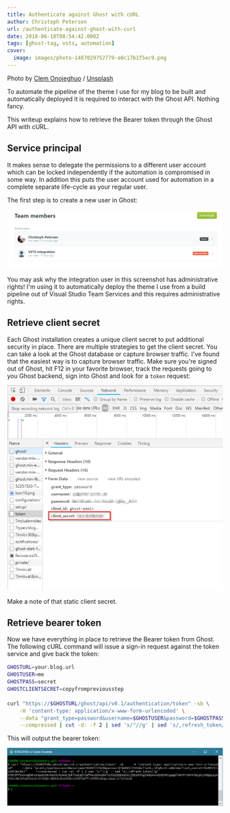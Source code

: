 ```yaml
---
title: Authenticate against Ghost with cURL
author: Christoph Petersen
url: /authenticate-against-ghost-with-curl
date: 2018-06-18T08:54:42.000Z
tags: [ghost-tag, vsts, automation]
cover: 
  image: images/photo-1487029752779-a0c17b1f5ec9.png
---
```


Photo by [Clem Onojeghuo](https://unsplash.com/@clemono2?utm_source=ghost&amp;utm_medium=referral&amp;utm_campaign=api-credit) / [Unsplash](https://unsplash.com/?utm_source=ghost&amp;utm_medium=referral&amp;utm_campaign=api-credit)

To automate the pipeline of the theme I use for my blog to be built and automatically deployed it is required to interact with the Ghost API. Nothing fancy.

This writeup explains how to retrieve the Bearer token through the Ghost API with cURL.

## Service principal

It makes sense to delegate the permissions to a different user account which can be locked independently if the automation is compromised in some way. In addition this puts the user account used for automation in a complete separate life-cycle as your regular user.

The first step is to create a new user in Ghost:

![ghost-user](images/ghost-user.png)

You may ask why the integration user in this screenshot has administrative rights! I'm using it to automatically deploy the theme I use from a build pipeline out of Visual Studio Team Services and this requires administrative rights.

## Retrieve client secret

Each Ghost installation creates a unique client secret to put additional security in place. There are multiple strategies to get the client secret. You can take a look at the Ghost database or capture browser traffic. I've found that the easiest way is to capture browser traffic. Make sure you're signed out of Ghost, hit F12 in your favorite browser, track the requests going to you Ghost backend, sign into Ghost and look for a `token` request:

![ghost-clientsecret](images/ghost-clientsecret.png)

Make a note of that static client secret.

## Retrieve bearer token

Now we have everything in place to retrieve the Bearer token from Ghost. The following cURL command will issue a sign-in request against the token service and give back the token:

```bash
GHOSTURL=your.blog.url
GHOSTUSER=me
GHOSTPASS=secret
GHOSTCLIENTSECRET=copyfrompreviousstep

curl "https://$GHOSTURL/ghost/api/v0.1/authentication/token" -sb \
    -H 'content-type: application/x-www-form-urlencoded' \
    --data "grant_type=password&username=$GHOSTUSER&password=$GHOSTPASS&client_id=ghost-admin&client_secret=$GHOSTCLIENTSECRET" \
    --compressed | cut -d: -f 2 | sed 's/"//g' | sed 's/,refresh_token//g'
```

This will output the bearer token:

![bearer](images/bearer.png)
